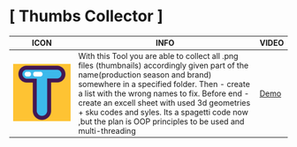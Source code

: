 <h1>[  Thumbs Collector  ]</h1>

| ICON    | INFO      | VIDEO       |
|-----------|-----------|------------|
|  <img src="https://github.com/briffraff/ThumbsCollector/blob/master/TC_icon.png" width="850" alt="ThumbsCollector logo"/> | With this Tool you are able to collect all .png files (thumbnails) accordingly given part of the name(production season and brand) somewhere in a specified folder. Then - create a list with the wrong names to fix. Before end - create an excell sheet with used 3d geometries + sku codes and syles. Its a spagetti code now ,but the plan is OOP principles to be used and multi-threading | <a href="https://www.dropbox.com/s/uxocamjronob963/ThumbsCollector_.mp4?dl=0">Demo</a> |


